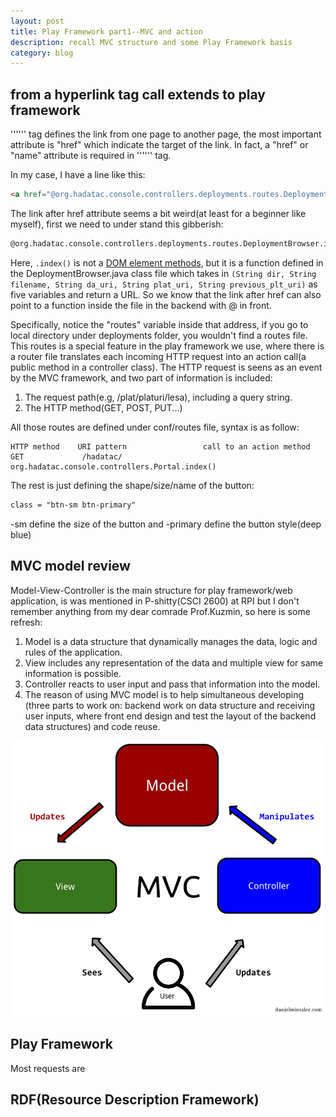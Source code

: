 ```yaml
---
layout: post
title: Play Framework part1--MVC and action
description: recall MVC structure and some Play Framework basis
category: blog
---
```


## from a hyperlink tag call extends to play framework
'''<a>''' tag defines the link from one page to another page, the most important attribute is "href" which indicate the target of the link. In fact, a "href" or "name" attribute is required in '''<a>''' tag.

In my case, I have a line like this:
```html
<a href="@org.hadatac.console.controllers.deployments.routes.DeploymentBrowser.index("/", "", "", "", "")" class="btn-sm btn-primary" role="button">Back</a>
```
The link after href attribute seems a bit weird(at least for a beginner like myself), first we need to under stand this gibberish:
```html
@org.hadatac.console.controllers.deployments.routes.DeploymentBrowser.index("/", "", "", "", "")
```
Here, ```.index()``` is not a [DOM element methods][], but it is a function defined in 
the DeploymentBrowser.java class file which takes in ```(String dir, String filename, String da_uri, String plat_uri, String previous_plt_uri)``` as five variables and return a URL. So we know that the link after href can also point to a function inside the file in the backend with @ in front.

Specifically, notice the "routes" variable inside that address, if you go to local directory under deployments folder, you wouldn't find a routes file. This routes is a special feature in the play framework we use, where there is a router file translates each incoming HTTP request into an action call(a public method in a controller class). The HTTP request is seens as an event by the MVC framework, and two part of information is included:

1. The request path(e.g, /plat/platuri/lesa), including a query string.
2. The HTTP method(GET, POST, PUT...)

All those routes are defined under conf/routes file, syntax is as follow:
```
HTTP method    URI pattern                 call to an action method
GET             /hadatac/        org.hadatac.console.controllers.Portal.index()
```
The rest is just defining the shape/size/name of the button:
```html
class = "btn-sm btn-primary"
```
-sm define the size of the button and -primary define the button style(deep blue)

## MVC model review
Model-View-Controller is the main structure for play framework/web application, is was mentioned in P-shitty(CSCI 2600) at RPI but I don't remember anything from my dear comrade Prof.Kuzmin, so here is some refresh:
1. Model is a data structure that dynamically manages the data, logic and rules of the application.
2. View includes any representation of the data and multiple view for same information is possible.
3. Controller reacts to user input and pass that information into the model.
4. The reason of using MVC model is to help simultaneous developing (three parts to work on: backend work on data structure and receiving user inputs, where front end design and test the layout of the backend data structures) and code reuse.

![MVC](/images/MVC.png)

## Play Framework
Most requests are 

## RDF(Resource Description Framework)



[DOM element methods]: https://api.jquery.com/index/